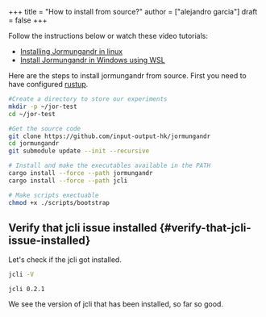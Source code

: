 +++
title = "How to install from source?"
author = ["alejandro garcia"]
draft = false
+++

Follow the instructions below or watch these video tutorials:

-   [Installing Jormungandr in linux](https://youtu.be/dhri33gWdgU)
-   [Install Jormungandr in Windows using WSL](https://youtu.be/315bQKSTdZA)

Here are the steps to install jormungandr  from source.
First you need to have configured [rustup](https://www.rust-lang.org/tools/install).

```bash
#Create a directory to store our experiments
mkdir -p ~/jor-test
cd ~/jor-test

#Get the source code
git clone https://github.com/input-output-hk/jormungandr
cd jormungandr
git submodule update --init --recursive

# Install and make the executables available in the PATH
cargo install --force --path jormungandr
cargo install --force --path jcli

# Make scripts exectuable
chmod +x ./scripts/bootstrap
```


## Verify that jcli issue installed {#verify-that-jcli-issue-installed}

Let's check if the jcli got installed.

```bash
jcli -V
```

```text
jcli 0.2.1
```

We see the version of jcli that has been installed, so far so good.
